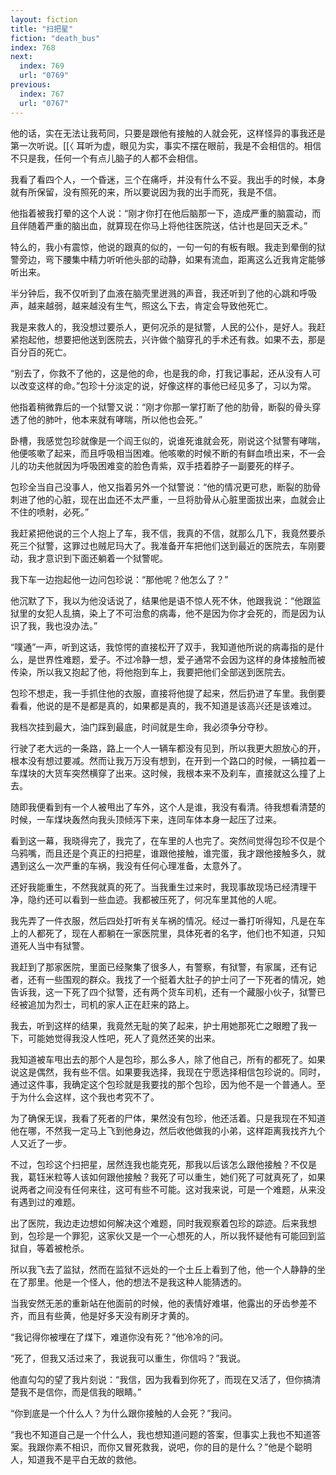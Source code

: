 ```yaml
---
layout: fiction
title: "扫把星"
fiction: "death_bus"
index: 768
next:
  index: 769
  url: "0769"
previous:
  index: 767
  url: "0767"
---
```

他的话，实在无法让我苟同，只要是跟他有接触的人就会死，这样怪异的事我还是第一次听说。[[〈 耳听为虚，眼见为实，事实不摆在眼前，我是不会相信的。相信不只是我，任何一个有点儿脑子的人都不会相信。

我看了看四个人，一个昏迷，三个在痛呼，并没有什么不妥。我出手的时候，本身就有所保留，没有照死的来，所以要说因为我的出手而死，我是不信。

他指着被我打晕的这个人说：“刚才你打在他后脑那一下，造成严重的脑震动，而且伴随着严重的脑出血，就算现在你马上将他往医院送，估计也是回天乏术。”

特么的，我小有震惊，他说的跟真的似的，一句一句的有板有眼。我走到晕倒的狱警旁边，弯下腰集中精力听听他头部的动静，如果有流血，距离这么近我肯定能够听出来。

半分钟后，我不仅听到了血液在脑壳里迸溅的声音，我还听到了他的心跳和呼吸声，越来越弱，越来越没有生气，照这么下去，肯定会导致他死亡。

我是来救人的，我没想过要杀人，更何况杀的是狱警，人民的公仆，是好人。我赶紧抱起他，想要把他送到医院去，兴许做个脑穿孔的手术还有救。如果不去，那是百分百的死亡。

“别去了，你救不了他的，这是他的命，也是我的命，打我记事起，还从没有人可以改变这样的命。”包珍十分淡定的说，好像这样的事他已经见多了，习以为常。

他指着稍微靠后的一个狱警又说：“刚才你那一掌打断了他的肋骨，断裂的骨头穿透了他的肺叶，他本来就有哮喘，所以他也会死。”

卧槽，我感觉包珍就像是一个阎王似的，说谁死谁就会死，刚说这个狱警有哮喘，他便咳嗽了起来，而且呼吸相当困难。他咳嗽的时候不断的有鲜血喷出来，不一会儿的功夫他就因为呼吸困难变的脸色青紫，双手捂着脖子一副要死的样子。

包珍全当自己没事人，他又指着另外一个狱警说：“他的情况更可悲，断裂的肋骨刺进了他的心脏，现在出血还不太严重，一旦将肋骨从心脏里面拔出来，血就会止不住的喷射，必死。”

我赶紧把他说的三个人抱上了车，我不信，我真的不信，就那么几下，我竟然要杀死三个狱警，这罪过也贼尼玛大了。我准备开车把他们送到最近的医院去，车刚要动，我才意识到下面还躺着一个狱警呢。

我下车一边抱起他一边问包珍说：“那他呢？他怎么了？”

他沉默了下，我以为他没话说了，结果他是语不惊人死不休，他跟我说：“他跟监狱里的女犯人乱搞，染上了不可治愈的病毒，他不是因为你才会死的，而是因为认识了我，我也没办法。”

“噗通”一声，听到这话，我惊愕的直接松开了双手，我知道他所说的病毒指的是什么，是世界性难题，爱子。不过冷静一想，爱子通常不会因为这样的身体接触而被传染，所以我又抱起了他，将他抱到车上，我要把他们全部送到医院去。

包珍不想走，我一手抓住他的衣服，直接将他提了起来，然后扔进了车里。我倒要看看，他说的是不是都是真的，如果都是真的，我不知道是该高兴还是该难过。

我档次挂到最大，油门踩到最底，时间就是生命，我必须争分夺秒。

行驶了老大远的一条路，路上一个人一辆车都没有见到，所以我更大胆放心的开，根本没有想过要减。然而让我万万没有想到，在开到一个路口的时候，一辆拉着一车煤块的大货车突然横穿了出来。这时候，我根本来不及刹车，直接就这么撞了上去。

随即我便看到有一个人被甩出了车外，这个人是谁，我没有看清。待我想看清楚的时候，一车煤块轰然向我头顶倾泻下来，连同车体本身一起压了过来。

看到这一幕，我晓得完了，我完了，在车里的人也完了。突然间觉得包珍不仅是个乌鸦嘴，而且还是个真正的扫把星，谁跟他接触，谁完蛋，我才跟他接触多久，就遇到这么一次严重的车祸，我没有任何心理准备，太意外了。

还好我能重生，不然我就真的死了。当我重生过来时，我现事故现场已经清理干净，隐约还可以看到一些血迹。我都被压死了，何况车里其他的人呢。

我先弄了一件衣服，然后四处打听有关车祸的情况。经过一番打听得知，凡是在车上的人都死了，现在人都躺在一家医院里，具体死者的名字，他们也不知道，只知道死人当中有狱警。

我赶到了那家医院，里面已经聚集了很多人，有警察，有狱警，有家属，还有记者，还有一些围观的群众。我找了一个挺着大肚子的护士问了一下死者的情况，她告诉我，这一下死了四个狱警，还有两个货车司机，还有一个藏服小伙子，狱警已经被追加为烈士，司机的家人正在赶来的路上。

我去，听到这样的结果，我竟然无耻的笑了起来，护士用她那死亡之眼瞪了我一下，可能她觉得我没人性吧，死人了竟然还笑的出来。

我知道被车甩出去的那个人是包珍，那么多人，除了他自己，所有的都死了。如果说这是偶然，我有些不信。如果要我选择，我现在宁愿选择相信包珍说的。同时，通过这件事，我确定这个包珍就是我要找的那个包珍，因为他不是一个普通人。至于为什么会这样，这个我也考究不了。

为了确保无误，我看了死者的尸体，果然没有包珍，他还活着。只是我现在不知道他在哪，不然我一定马上飞到他身边，然后收他做我的小弟，这样距离我找齐九个人又近了一步。

不过，包珍这个扫把星，居然连我也能克死，那我以后该怎么跟他接触？不仅是我，葛钰米粒等人该如何跟他接触？我死了可以重生，她们死了可就真死了，如果说两者之间没有任何来往，这可有些不可能。这对我来说，可是一个难题，从来没有遇到过的难题。

出了医院，我边走边想如何解决这个难题，同时我观察着包珍的踪迹。后来我想到，包珍是一个罪犯，这家伙又是一个一心想死的人，所以我怀疑他有可能回到监狱自，等着被枪杀。

所以我飞去了监狱，然而在监狱不远处的一个土丘上看到了他，他一个人静静的坐在了那里。他是一个怪人，他的想法不是我这种人能猜透的。

当我安然无恙的重新站在他面前的时候，他的表情好难堪，他露出的牙齿参差不齐，而且有些黄，他是好多天没有刷牙才黄的。

“我记得你被埋在了煤下，难道你没有死？”他冷冷的问。

“死了，但我又活过来了，我说我可以重生，你信吗？”我说。

他直勾勾的望了我片刻说：“我信，因为我看到你死了，而现在又活了，但你搞清楚我不是信你，而是信我的眼睛。”

“你到底是一个什么人？为什么跟你接触的人会死？”我问。

“我也不知道自己是一个什么人，我也想知道问题的答案，但事实上我也不知道答案。我跟你素不相识，而你又冒死救我，说吧，你的目的是什么？”他是个聪明人，知道我不是平白无故的救他。